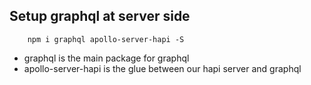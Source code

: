 ## Setup graphql at server side
```
    npm i graphql apollo-server-hapi -S
```
- graphql is the main package for graphql 
- apollo-server-hapi is the glue between our hapi server and graphql


